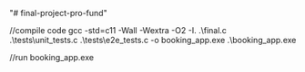 "# final-project-pro-fund" 



//compile code
gcc -std=c11 -Wall -Wextra -O2 -I. .\final.c .\tests\unit_tests.c .\tests\e2e_tests.c -o booking_app.exe
.\booking_app.exe 

//run
booking_app.exe

